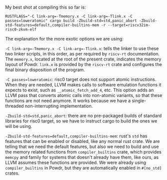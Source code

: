 My best shot at compiling this so far is:

```
RUSTFLAGS="-C link-arg=-Tmemory.x -C link-arg=-Tlink.x -C passes=loweratomic" cargo build -Zbuild-std=std,panic_abort -Zbuild-std-features=default,compiler-builtins-mem -r --target=riscv32im-risc0-zkvm-elf
```

The explanation for the more exotic options we are using:

`-C link-arg=-Tmemory.x -C link-arg=-Tlink.x`: tells the linker to use these two
linker scripts, in this order, as per required by `riscv-rt` documentation. The
`memory.x`, located at the root of the present crate, indicates the memory
layout of Powdr. `link.x` is provided by the `riscv-rt` crate and configures the
final binary disposition of the program.

`-C passes=loweratomic`: risc0 target does not support atomic instructions. When
they are needed, LLVM makes calls to software emulation functions it expects to
exist, such as `__atomic_fetch_add_4`, etc. This option adds an LLVM pass that
converts atomic calls into non-atomic variants, so that these functions are not
need anymore. It works because we have a single-threaded non-interrupting
implementation.

`-Zbuild-std=std,panic_abort`: there are no pre-packaged builds of standard
libraries for risc0 target, so we have to instruct cargo to build the ones we
will be using.

`-Zbuild-std-features=default,compiler-builtins-mem`: rust's `std` has features
that can be enabled or disabled, like any normal rust crate. We are telling that
we need the default features, but also we need to build and use the memory
related functions from `compiler_builtins` crate, which provides `memcpy` and
family for systems that doesn't already have them, like ours, as LLVM assumes
these functions are provided. We were already using `compiler_builtins` in
Powdr, but they are automatically enabled in `#[no_std]` crates.
